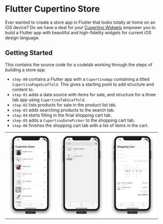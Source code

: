 # Flutter Cupertino Store

Ever wanted to create a store app in Flutter that looks totally at home on an 
iOS device? Do we have a deal for you! [Cupertino Widgets][cupertino-widgets] 
empower you to build a Flutter app with beautiful and high-fidelity widgets 
for current iOS design language.

## Getting Started

This contains the source code for a codelab working through the steps of 
building a store app.

  - `step-00` contains a Flutter app with a `CupertinoApp` containing
    a titled `CupertinoPageScaffold`. This gives a starting point to add
    structure and content to.
  - `step-01` adds a data source with items for sale, and structure for
    a three tab app using `CupertinoTabScaffold`.
  - `step-02` lists products for sale in the product list tab.
  - `step-03` adds searching products to the search tab.
  - `step-04` starts filling in the final shopping cart tab.
  - `step-05` adds a `CupertinoDatePicker` to the shopping cart tab.
  - `step-06` finishes the shopping cart tab with a list of items in the cart.
  
<table >
 <tr>
  <td><img src='screenshots/product-list-tab.png' width='250' /></td>
  <td><img src='screenshots/search-tab.png' width='250' /></td>
  <td><img src='screenshots/shopping-cart-tab.png' width='250' /></td>
 </tr>
</table>

[cupertino-widgets]: https://flutter.dev/docs/development/ui/widgets/cupertino